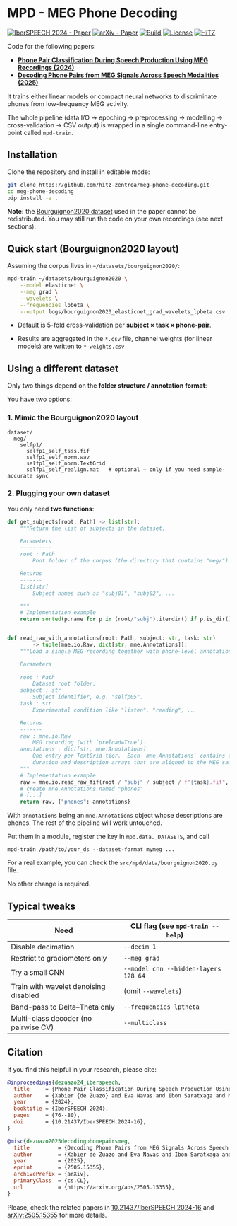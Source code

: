 # MPD - MEG Phone Decoding

[![IberSPEECH 2024 - Paper](https://img.shields.io/badge/doi-10.21437%2fIberSPEECH.2024--16-b31b1b)](https://www.isca-archive.org/iberspeech_2024/dezuazo24_iberspeech.html)
[![arXiv - Paper](https://img.shields.io/badge/cs.CL-2505.15355-b31b1b?&logo=arxiv&logoColor=red)](https://arxiv.org/abs/2505.15355)
[![Build](https://github.com/hitz-zentroa/meg-phone-decoding/actions/workflows/python-app.yml/badge.svg)](https://github.com/hitz-zentroa/meg-phone-decoding/actions)
[![License](https://img.shields.io/badge/License-Apache%202.0-blue.svg)](https://opensource.org/licenses/Apache-2.0)
[![HiTZ](https://img.shields.io/badge/HiTZ-Basque%20Center%20for%20Language%20Technology-blueviolet)](http://www.hitz.eus/)

Code for the following papers:

* [**Phone Pair Classification During Speech Production Using MEG Recordings (2024)**](https://www.isca-archive.org/iberspeech_2024/dezuazo24_iberspeech.html)
* [**Decoding Phone Pairs from MEG Signals Across Speech Modalities (2025)**](https://arxiv.org/abs/2505.15355)

It trains either linear models or compact neural networks to discriminate
phones from low-frequency MEG activity.

The whole pipeline (data I/O -> epoching -> preprocessing -> modelling ->
cross-validation -> CSV output) is wrapped in a single command-line entry-point
called `mpd-train`.

## Installation

Clone the repository and install in editable mode:

```bash
git clone https://github.com/hitz-zentroa/meg-phone-decoding.git
cd meg-phone-decoding
pip install -e .
```

**Note:** the
[Bourguignon2020 dataset](https://doi.org/10.1016/j.neuroimage.2020.116788)
used in the paper cannot be redistributed. You may still run the code on your
own recordings (see next sections).

## Quick start (Bourguignon2020 layout)

Assuming the corpus lives in `~/datasets/bourguignon2020/`:

```bash
mpd-train ~/datasets/bourguignon2020 \
    --model elasticnet \
    --meg grad \
    --wavelets \
    --frequencies lpbeta \
    --output logs/bourguignon2020_elasticnet_grad_wavelets_lpbeta.csv
```

* Default is 5-fold cross-validation per **subject × task × phone-pair**.

* Results are aggregated in the `*.csv` file, channel weights (for linear models)
  are written to `*-weights.csv`

## Using a different dataset

Only two things depend on the **folder structure / annotation format**:


You have two options:

### 1. Mimic the Bourguignon2020 layout

```
dataset/
  meg/
    selfp1/
      selfp1_self_tsss.fif
      selfp1_self_norm.wav
      selfp1_self_norm.TextGrid
      selfp1_self_realign.mat   # optional – only if you need sample-accurate sync
```

### 2. Plugging your own dataset

You only need **two functions**:

```python
def get_subjects(root: Path) -> list[str]:
    """Return the list of subjects in the dataset.

    Parameters
    ----------
    root : Path
        Root folder of the corpus (the directory that contains "meg/").

    Returns
    -------
    list[str]
        Subject names such as "subj01", "subj02", ...

    """
    # Implementation example
    return sorted(p.name for p in (root/"subj").iterdir() if p.is_dir())


def read_raw_with_annotations(root: Path, subject: str, task: str)
        -> tuple[mne.io.Raw, dict[str, mne.Annotations]]:
    """Load a single MEG recording together with phone-level annotations.

    Parameters
    ----------
    root : Path
        Dataset root folder.
    subject : str
        Subject identifier, e.g. "selfp05".
    task : str
        Experimental condition like "listen", "reading", ...

    Returns
    -------
    raw : mne.io.Raw
        MEG recording (with `preload=True`).
    annotations : dict[str, mne.Annotations]
        One entry per TextGrid tier.  Each `mne.Annotations` contains onset,
        duration and description arrays that are aligned to the MEG sample rate.
    """
    # Implementation example
    raw = mne.io.read_raw_fif(root / "subj" / subject / f"{task}.fif", preload=True)
    # create mne.Annotations named "phones"
    # [...]
    return raw, {"phones": annotations}
```

With `annotations` being an `mne.Annotations` object whose descriptions are
phones. The rest of the pipeline will work untouched.

Put them in a module, register the key in `mpd.data._DATASETS`, and call

```shell
mpd-train /path/to/your_ds --dataset-format mymeg ...
```

For a real example, you can check the `src/mpd/data/bourguignon2020.py` file.

No other change is required.

## Typical tweaks

| Need | CLI flag (see `mpd-train --help`) |
| ---- | --------------------------------- |
| Disable decimation | `--decim 1` |
| Restrict to gradiometers only | `--meg grad` |
| Try a small CNN | `--model cnn --hidden-layers 128 64` |
| Train with wavelet denoising disabled | (omit `--wavelets`) |
| Band-pass to Delta–Theta only	| `--frequencies lptheta` |
| Multi-class decoder (no pairwise CV) | `--multiclass` |

## Citation

If you find this helpful in your research, please cite:

```bibtex
@inproceedings{dezuazo24_iberspeech,
  title     = {Phone Pair Classification During Speech Production Using MEG Recordings},
  author    = {Xabier {de Zuazo} and Eva Navas and Ibon Saratxaga and Mathieu Bourguignon and Nicola Molinaro},
  year      = {2024},
  booktitle = {IberSPEECH 2024},
  pages     = {76--80},
  doi       = {10.21437/IberSPEECH.2024-16},
}
```

```bibtex
@misc{dezuazo2025decodingphonepairsmeg,
  title         = {Decoding Phone Pairs from MEG Signals Across Speech Modalities},
  author        = {Xabier de Zuazo and Eva Navas and Ibon Saratxaga and Mathieu Bourguignon and Nicola Molinaro},
  year          = {2025},
  eprint        = {2505.15355},
  archivePrefix = {arXiv},
  primaryClass  = {cs.CL},
  url           = {https://arxiv.org/abs/2505.15355},
}
```

Please, check the related papers in
[10.21437/IberSPEECH.2024-16](https://www.isca-archive.org/iberspeech_2024/dezuazo24_iberspeech.html)
and [arXiv:2505.15355](https://arxiv.org/abs/2505.15355)
for more details.
